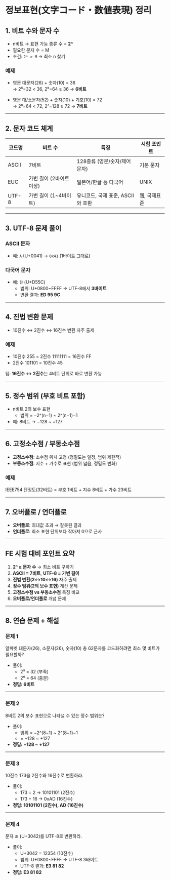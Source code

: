 # 정보표현(文字コード・数値表現) 정리

## 1. 비트 수와 문자 수
- n비트 → 표현 가능 종류 수 = **2ⁿ**
- 필요한 문자 수 = M
- 조건: `2ⁿ ≥ M` → 최소 n 찾기

### 예제
- 영문 대문자(26) + 숫자(10) = 36  
  → 2⁵=32 < 36, 2⁶=64 ≥ 36 → **6비트**

- 영문 대/소문자(52) + 숫자(10) + 기호(10) = 72  
  → 2⁶=64 < 72, 2⁷=128 ≥ 72 → **7비트**

---

## 2. 문자 코드 체계
| 코드명 | 비트 수 | 특징 | 시험 포인트 |
|--------|---------|------|-------------|
| ASCII | 7비트 | 128종류 (영문/숫자/제어문자) | 기본 문자 |
| EUC | 가변 길이 (2바이트 이상) | 일본어/한글 등 다국어 | UNIX |
| UTF-8 | 가변 길이 (1~4바이트) | 유니코드, 국제 표준, ASCII와 호환 | 웹, 국제표준 |

---

## 3. UTF-8 문제 풀이

### ASCII 문자
- 예: `A` (U+0041) → `0x41` (1바이트 그대로)

### 다국어 문자
- 예: `한` (U+D55C)  
  - 범위: U+0800~FFFF → UTF-8에서 **3바이트**  
  - 변환 결과: **ED 95 9C**

---

## 4. 진법 변환 문제
- 10진수 ↔ 2진수 ↔ 16진수 변환 자주 출제

### 예제
- 10진수 255 = 2진수 11111111 = 16진수 FF  
- 2진수 101101 = 10진수 45  

 팁: **16진수 ↔ 2진수**는 4비트 단위로 바로 변환 가능

---

## 5. 정수 범위 (부호 비트 포함)
- n비트 2의 보수 표현  
  - 범위 = −2^(n−1) ~ 2^(n−1)−1  
- 예: 8비트 → −128 ~ +127

---

## 6. 고정소수점 / 부동소수점
- **고정소수점**: 소수점 위치 고정 (정밀도는 일정, 범위 제한적)  
- **부동소수점**: 지수 + 가수로 표현 (범위 넓음, 정밀도 변화)  

### 예제
IEEE754 단정도(32비트) = 부호 1비트 + 지수 8비트 + 가수 23비트

---

## 7. 오버플로 / 언더플로
- **오버플로**: 최대값 초과 → 잘못된 결과  
- **언더플로**: 최소 표현 단위보다 작아져 0으로 근사  

---

##  FE 시험 대비 포인트 요약
1. **2ⁿ ≥ 문자 수** → 최소 비트 구하기  
2. **ASCII = 7비트**, **UTF-8 = 가변 길이**  
3. **진법 변환(2↔10↔16)** 자주 출제  
4. **정수 범위(2의 보수 표현)** 계산 문제  
5. **고정소수점 vs 부동소수점** 특징 비교  
6. **오버플로/언더플로** 개념 문제  

---

## 8. 연습 문제 + 해설

### 문제 1
알파벳 대문자(26), 소문자(26), 숫자(10) 총 62문자를 코드화하려면 최소 몇 비트가 필요할까?  

- 풀이:  
  - 2⁵ = 32 (부족)  
  - 2⁶ = 64 (충분)  
- **정답: 6비트**

---

### 문제 2
8비트 2의 보수 표현으로 나타낼 수 있는 정수 범위는?  

- 풀이:  
  - 범위 = −2^(8−1) ~ 2^(8−1)−1  
  - = −128 ~ +127  
- **정답: −128 ~ +127**

---

### 문제 3
10진수 173을 2진수와 16진수로 변환하라.  

- 풀이:  
  - 173 ÷ 2 → 10101101 (2진수)  
  - 173 ÷ 16 → 0xAD (16진수)  
- **정답: 10101101 (2진수), AD (16진수)**

---

### 문제 4
문자 `あ` (U+3042)를 UTF-8로 변환하라.  

- 풀이:  
  - U+3042 = 12354 (10진수)  
  - 범위: U+0800~FFFF → UTF-8 3바이트  
  - UTF-8 결과: **E3 81 82**  
- **정답: E3 81 82**
